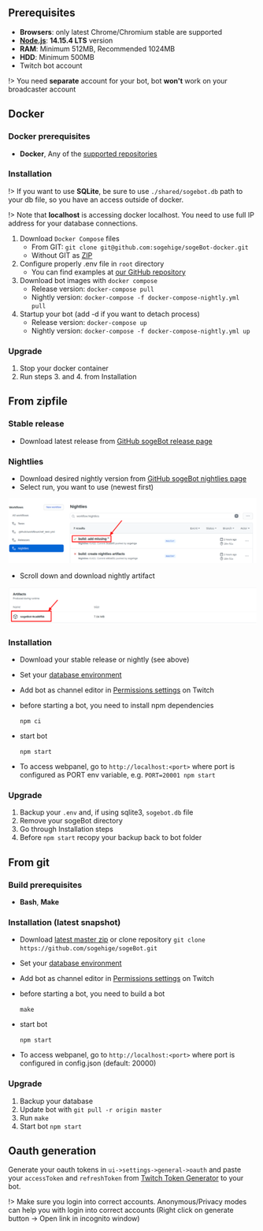 ## Prerequisites

- **Browsers**: only latest Chrome/Chromium stable are supported
- **[Node.js](https://nodejs.org/en/)**: **14.15.4 LTS** version
- **RAM**: Minimum 512MB, Recommended 1024MB
- **HDD**: Minimum 500MB
- Twitch bot account

!> You need **separate** account for your bot, bot **won't** work on your
   broadcaster account

## Docker

### Docker prerequisites

- **Docker**, Any of the [supported repositories](http://sogehige.github.io/sogeBot/#/configuration/database)

### Installation

!> If you want to use **SQLite**, be sure to use `./shared/sogebot.db` path to
   your db file, so you have an access outside of docker.

!> Note that **localhost** is accessing docker localhost. You need to use full
   IP address for your database connections.

1. Download `Docker Compose` files
    - From GIT: `git clone git@github.com:sogehige/sogeBot-docker.git`
    - Without GIT as [ZIP](https://github.com/sogehige/sogeBot-docker/archive/master.zip)
2. Configure properly .env file in `root` directory
    - You can find examples at [our GitHub repository](https://github.com/sogehige/sogeBot/tree/master/src/bot/data)
3. Download bot images with `docker compose`
    - Release version: `docker-compose pull`
    - Nightly version: `docker-compose -f docker-compose-nightly.yml pull`
4. Startup your bot (add -d if you want to detach process)
    - Release version: `docker-compose up`
    - Nightly version: `docker-compose -f docker-compose-nightly.yml up`

### Upgrade

1. Stop your docker container
2. Run steps 3. and 4. from Installation

## From zipfile

### Stable release

- Download latest release from
  [GitHub sogeBot release page](https://github.com/sogehige/sogeBot/releases)

### Nightlies

- Download desired nightly version from [GitHub sogeBot nightlies page](https://github.com/sogehige/sogeBot/actions?query=workflow%3ANightlies)
- Select run, you want to use (newest first)

![create-new-app](./_images/install/nightlies.png)

- Scroll down and download nightly artifact

![create-new-app](./_images/install/artifact.png)

### Installation

- Download your stable release or nightly (see above)
- Set your [database environment](configuration/database)
- Add bot as channel editor
  in [Permissions settings](http://twitch.tv/dashboard/permissions) on Twitch
- before starting a bot, you need to install npm dependencies

    `npm ci`

- start bot

    `npm start`

- To access webpanel, go to `http://localhost:<port>` where port is configured
  as PORT env variable, e.g. `PORT=20001 npm start`

### Upgrade

1. Backup your `.env` and, if using sqlite3, `sogebot.db` file
2. Remove your sogeBot directory
3. Go through Installation steps
4. Before `npm start` recopy your backup back to bot folder

## From git

### Build prerequisites

- **Bash**, **Make**

### Installation (latest snapshot)

- Download [latest master zip](https://github.com/sogehige/sogeBot/archive/master.zip)
  or clone repository `git clone https://github.com/sogehige/sogeBot.git`
- Set your [database environment](configuration/database)
- Add bot as channel editor
  in [Permissions settings](http://twitch.tv/dashboard/permissions) on Twitch
- before starting a bot, you need to build a bot

    `make`

- start bot

    `npm start`

- To access webpanel, go to `http://localhost:<port>` where port is configured
  in config.json (default: 20000)

### Upgrade

1. Backup your database
2. Update bot with `git pull -r origin master`
3. Run `make`
4. Start bot `npm start`

## Oauth generation

Generate your oauth tokens in `ui->settings->general->oauth` and paste your
`accessToken` and `refreshToken` from [Twitch Token Generator](https://twitchtokengenerator.com)
to your bot.

!> Make sure you login into correct accounts. Anonymous/Privacy modes can help
   you with login into correct accounts (Right click on generate button -> Open
  link in incognito window)
